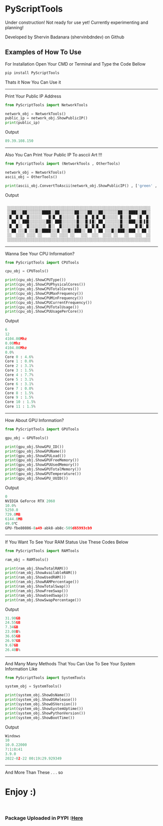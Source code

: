 # PyScriptTools

Under construction! Not ready for use yet! Currently experimenting and planning!

Developed by Shervin Badanara (shervinbdndev) on Github

## Examples of How To Use

For Installation Open Your CMD or Terminal and Type the Code Bellow
```python
pip install PyScriptTools
```
Thats it Now You Can Use it

<hr>

Print Your Public IP Address

```python
from PyScriptTools import NetworkTools

network_obj = NetworkTools()
public_ip = network_obj.ShowPublicIP()
print(public_ip)
```
Output
```python
89.39.108.150
```

<hr>

Also You Can Print Your Public IP To asccii Art !!!
```python
from PyScriptTools import (NetworkTools , OtherTools)

network_obj = NetworkTools()
ascii_obj = OtherTools()

print(ascii_obj.ConvertToAscii(network_obj.ShowPublicIP() , ['green' , 'red'] , 'center' , 'shade'))
```
Output
```python

 ░░░░░░░░░░░░░░░░░░░░░░░░░░░░░░░░░░░░░░░░░░░░░░░░░░░░░░░░░░░░░░░░░░
 ░░██░░░██░░░░░░░████░░██░░░░░░░██░░░░██░░░██░░░░░░░██░░░████░░██░░
 ░█  █░█  █░░░░░░   █░█  █░░░░░░ █░░░█  █░█  █░░░░░░ █░░░█   ░█  █░
 ░ ██ ░ ███░░░░░░░░██░ ███░░░░░░░█░░░█░▌█░ ██ ░░░░░░░█░░░███░░█░▌█░
 ░█  █░░  █░░░░░░░░ █░░  █░░░░░░░█░░░█░ █░█  █░░░░░░░█░░░   █░█░ █░
 ░ ██ ░░░█ ░░░█░░████░░░█ ░░░█░░███░░ ██ ░ ██ ░░░█░░███░░███ ░ ██ ░
 ░░  ░░░░ ░░░░ ░░    ░░░ ░░░░ ░░   ░░░  ░░░  ░░░░ ░░   ░░   ░░░  ░░
 ░░░░░░░░░░░░░░░░░░░░░░░░░░░░░░░░░░░░░░░░░░░░░░░░░░░░░░░░░░░░░░░░░░

```
<hr>

Wanna See Your CPU Information?
```python
from PyScriptTools import CPUTools

cpu_obj = CPUTools()

print(cpu_obj.ShowCPUType())
print(cpu_obj.ShowCPUPhysicalCores())
print(cpu_obj.ShowCPUTotalCores())
print(cpu_obj.ShowCPUMaxFrequency())
print(cpu_obj.ShowCPUMinFrequency())
print(cpu_obj.ShowCPUCurrentFrequency())
print(cpu_obj.ShowCPUTotalUsage())
print(cpu_obj.ShowCPUUsagePerCore())
```
Output
```python
6
12
4104.00Mhz
0.00Mhz
4104.00Mhz
0.0%
Core 0 : 4.6%
Core 1 : 0.0%
Core 2 : 3.1%
Core 3 : 1.5%
Core 4 : 7.7%
Core 5 : 3.1%
Core 6 : 3.1%
Core 7 : 0.0%
Core 8 : 1.5%
Core 9 : 1.5%
Core 10 : 1.5%
Core 11 : 1.5%
```
<hr>

How About GPU Information?
```python
from PyScriptTools import GPUTools

gpu_obj = GPUTools()

print(gpu_obj.ShowGPU_ID())
print(gpu_obj.ShowGPUName())
print(gpu_obj.ShowGPULoad())
print(gpu_obj.ShowGPUFreeMemory())
print(gpu_obj.ShowGPUUsedMemory())
print(gpu_obj.ShowGPUTotalMemory())
print(gpu_obj.ShowGPUTemperature())
print(gpu_obj.ShowGPU_UUID())

```

Output
```python
0
NVIDIA GeForce RTX 2060
10.0%
5250.0
729.0MB
6144.0MB
49.0℃
GPU-fbe80806-8a49-abk8-ab8c-509d65993cb9
```
<hr>

If You Want To See Your RAM Status Use These Codes Below
```python
from PyScriptTools import RAMTools

ram_obj = RAMTools()

print(ram_obj.ShowTotalRAM())
print(ram_obj.ShowAvailableRAM())
print(ram_obj.ShowUsedRAM())
print(ram_obj.ShowRAMPercentage())
print(ram_obj.ShowTotalSwap())
print(ram_obj.ShowFreeSwap())
print(ram_obj.ShowUsedSwap())
print(ram_obj.ShowSwapPercentage())
```
Output
```python
31.90GB
24.55GB
7.34GB
23.00B%
36.65GB
26.97GB
9.67GB
26.40B%
```
<hr>

And Many Many Methods That You Can Use To See Your System Information Like

```python
from PyScriptTools import SystemTools

system_obj = SystemTools()

print(system_obj.ShowOsName())
print(system_obj.ShowOSRelease())
print(system_obj.ShowOSVersion())
print(system_obj.ShowSystemUptime())
print(system_obj.ShowPythonVersion())
print(system_obj.ShowBootTime())
```

Output

```python
Windows
10
10.0.22000
7:1:8:41
3.9.0 
2022-02-22 00:19:29.929349
```
<hr>

And More Than These . . . so
# Enjoy :)

<br>
<h3><b>Package Uploaded in PYPI :<a href="https://pypi.org/project/PyScriptTools/">Here</a></b></h3>
